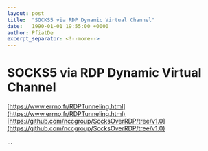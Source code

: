 ```yaml
---
layout: post
title:  "SOCKS5 via RDP Dynamic Virtual Channel"
date:   1990-01-01 19:55:00 +0000
author: PfiatDe
excerpt_separator: <!--more-->
---
```


# SOCKS5 via RDP Dynamic Virtual Channel
[https://www.errno.fr/RDPTunneling.html](https://www.errno.fr/RDPTunneling.html)
[https://github.com/nccgroup/SocksOverRDP/tree/v1.0](https://github.com/nccgroup/SocksOverRDP/tree/v1.0)

...
<!--more-->
